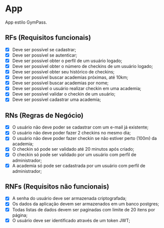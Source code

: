 # App

App estilo GymPass.

## RFs (Requisitos funcionais)

- [x] Deve ser possível se cadastrar;
- [x] Deve ser possível se autenticar;
- [x] Deve ser possível obter o perfil de um usuário logado;
- [x] Deve ser possível obter o número de checkins de um usuário logado;
- [x] Deve ser possível obter seu histórico de checkins;
- [x] Deve ser possível buscar academias próximas, até 10km;
- [x] Deve ser possível buscar academias por nome;
- [x] Deve ser possível o usuário realizar checkin em uma academia;
- [x] Deve ser possível validar o checkin de um usuário;
- [x] Deve ser possível cadastrar uma academia;

## RNs (Regras de Negócio)

- [x] O usuário não deve poder se cadastrar com um e-mail já existente;
- [x] O usuário não deve poder fazer 2 checkins no mesmo dia;
- [x] O usuário não deve poder fazer checkin se não estiver perto (100m) da academia;
- [x] O checkin só pode ser validado até 20 minutos após criado;
- [x] O checkin só pode ser validado por um usuário com perfil de administrador;
- [x] A academia só pode ser cadastrada por um usuário com perfil de administrador;

## RNFs (Requisitos não funcionais)

- [x] A senha do usuário deve ser armazenada criptografada;
- [x] Os dados da aplicação devem ser armazenados em um banco postgres;
- [x] Todas listas de dados devem ser paginadas com limite de 20 itens por página;
- [x] O usuário deve ser identificado através de um token JWT;